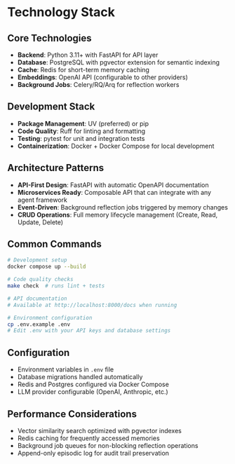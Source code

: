 # Technology Stack

## Core Technologies

- **Backend**: Python 3.11+ with FastAPI for API layer
- **Database**: PostgreSQL with pgvector extension for semantic indexing
- **Cache**: Redis for short-term memory caching
- **Embeddings**: OpenAI API (configurable to other providers)
- **Background Jobs**: Celery/RQ/Arq for reflection workers

## Development Stack

- **Package Management**: UV (preferred) or pip
- **Code Quality**: Ruff for linting and formatting
- **Testing**: pytest for unit and integration tests
- **Containerization**: Docker + Docker Compose for local development

## Architecture Patterns

- **API-First Design**: FastAPI with automatic OpenAPI documentation
- **Microservices Ready**: Composable API that can integrate with any agent framework
- **Event-Driven**: Background reflection jobs triggered by memory changes
- **CRUD Operations**: Full memory lifecycle management (Create, Read, Update, Delete)

## Common Commands

```bash
# Development setup
docker compose up --build

# Code quality checks
make check  # runs lint + tests

# API documentation
# Available at http://localhost:8000/docs when running

# Environment configuration
cp .env.example .env
# Edit .env with your API keys and database settings
```

## Configuration

- Environment variables in `.env` file
- Database migrations handled automatically
- Redis and Postgres configured via Docker Compose
- LLM provider configurable (OpenAI, Anthropic, etc.)

## Performance Considerations

- Vector similarity search optimized with pgvector indexes
- Redis caching for frequently accessed memories
- Background job queues for non-blocking reflection operations
- Append-only episodic log for audit trail preservation
